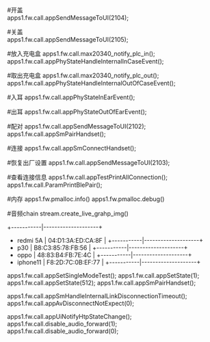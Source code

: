 #开盖  
apps1.fw.call.appSendMessageToUI(2104);

#关盖  
apps1.fw.call.appSendMessageToUI(2105);

#放入充电盒
apps1.fw.call.max20340_notify_plc_in();
apps1.fw.call.appPhyStateHandleInternalInCaseEvent();

#取出充电盒
apps1.fw.call.max20340_notify_plc_out();
apps1.fw.call.appPhyStateHandleInternalOutOfCaseEvent();

#入耳
apps1.fw.call.appPhyStateInEarEvent();

#出耳
apps1.fw.call.appPhyStateOutOfEarEvent();

#配对
apps1.fw.call.appSendMessageToUI(2102);
apps1.fw.call.appSmPairHandset();

#连接
apps1.fw.call.appSmConnectHandset();

#恢复出厂设置
apps1.fw.call.appSendMessageToUI(2103);

#查看连接信息
apps1.fw.call.appTestPrintAllConnection();
apps1.fw.call.ParamPrintBlePair();

#内存
apps1.fw.pmalloc.info()
apps1.fw.pmalloc.debug() 

#音频chain
stream.create_live_grahp_img()


+-----------|--------------------+
+  redmi 5A |  04:D1:3A:ED:CA:8F |
+-----------|--------------------+
+  p30      |  B8:C3:85:78:FB:56 |
+-----------|--------------------+
+  oppo     |  48:83:B4:FB:7E:4C |
+-----------|--------------------+
+  iphone11 |  F8:2D:7C:0B:EF:77 |
+-----------|--------------------+


apps1.fw.call.appSetSingleModeTest();
apps1.fw.call.appSetState(1);
apps1.fw.call.appSetState(512);
apps1.fw.call.appSmPairHandset();


apps1.fw.call.appSmHandleInternalLinkDisconnectionTimeout();
apps1.fw.call.appAvDisconnectNotExpect(0);

apps1.fw.call.appUiNotifyHtpStateChange();
apps1.fw.call.disable_audio_forward(1);
apps1.fw.call.disable_audio_forward(0);
